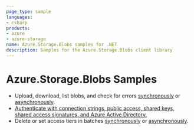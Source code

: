 ```yaml
---
page_type: sample
languages:
- csharp
products:
- azure
- azure-storage
name: Azure.Storage.Blobs samples for .NET
description: Samples for the Azure.Storage.Blobs client library
---
```


# Azure.Storage.Blobs Samples

- Upload, download, list blobs, and check for errors [synchronously](https://github.com/Azure/azure-sdk-for-net/blob/main/sdk/storage/Azure.Storage.Blobs/samples/Sample01a_HelloWorld.cs) or [asynchronously](https://github.com/Azure/azure-sdk-for-net/blob/main/sdk/storage/Azure.Storage.Blobs/samples/Sample01b_HelloWorldAsync.cs).
- [Authenticate with connection strings, public access, shared keys, shared access signatures, and Azure Active Directory.](https://github.com/Azure/azure-sdk-for-net/blob/main/sdk/storage/Azure.Storage.Blobs/samples/Sample02_Auth.cs)
- Delete or set access tiers in batches [synchronously](https://github.com/Azure/azure-sdk-for-net/blob/main/sdk/storage/Azure.Storage.Blobs.Batch/samples/Sample03a_Batching.cs) or [asynchronously](https://github.com/Azure/azure-sdk-for-net/blob/main/sdk/storage/Azure.Storage.Blobs.Batch/samples/Sample03b_BatchingAsync.cs).